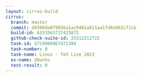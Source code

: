 ```yaml
---
layout: cirrus-build
cirrus:
  branch: master
  commit: d85069a079056a1ac9461a811aa1fd8a982cf1cb
  build-id: 6153563737423872
  github-check-suite-id: 25312312722
  task-id: 5719986067472384
  task-number: 0
  task-name: Linux - TeX Live 2023
  os-name: Ubuntu
  test-result: 0
---
```

